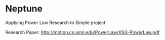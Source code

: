 # Neptune
Applying Power Law Research to Simple project

Research Paper: http://motion.cs.umn.edu/PowerLaw/KSG-PowerLaw.pdf
